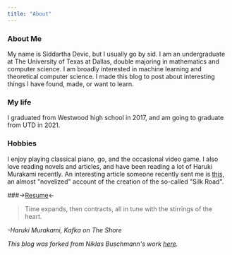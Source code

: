 ```yaml
---
title: "About"
---
```


### About Me

My name is Siddartha Devic, but I usually go by sid. I am an undergraduate at The University of Texas at Dallas, double majoring in mathematics and computer science. I am broadly interested in machine learning and theoretical computer science. I made this blog to post about interesting things I have found, made, or want to learn. 


### My life

I graduated from Westwood high school in 2017, and am going to graduate from UTD in 2021. 


### Hobbies
I enjoy playing classical piano, go, and the occasional video game. I also love reading novels and articles, and have been reading a lot of Haruki Murakami recently. An interesting article someone recently sent me is [this](https://www.wired.com/2015/04/silk-road-1/), an almost "novelized" account of the creation of the so-called "Silk Road".


###->[Resume](/assets/Resume.pdf)<-

> Time expands, then contracts, all in tune with the stirrings of the heart.

_-Haruki Murakami, Kafka on The Shore_
 
 
 

_This blog was forked from Niklas Buschmann's work [here](https://github.com/niklasbuschmann/contrast)._
